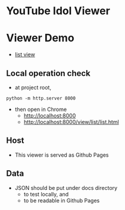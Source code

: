 # YouTube Idol Viewer

# Viewer Demo

* [list view](https://peroon.github.io/HelloProjectRecognizer/view/list/list.html) 

## Local operation check

* at project root, 

```
python -m http.server 8000
```

* then open in Chrome 
    * [http://localhost:8000](http://localhost:8000)
    * [http://localhost:8000/view/list/list.html](http://localhost:8000/view/list/list.html)

## Host

* This viewer is served as Github Pages

## Data

* JSON should be put under docs directory
    * to test locally, and
    * to be readable in Github Pages